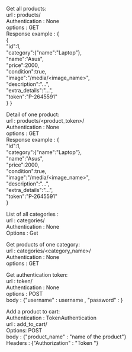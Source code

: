 Get all products:  
url : products/  
Authentication : None  
options : GET  
Response example : {  
{  
"id":1,  
"category":{"name":"Laptop"},  
"name":"Asus",  
"price":2000,  
"condition":true,  
"image":"/media/<image_name>",  
"description":"...",  
"extra_details":"...",  
"token":"P-2645591"  
} }

Detail of one product:  
url : products/<product_token>/  
Authentication : None  
options : GET  
Response example :
{  
"id":1,  
"category":{"name":"Laptop"},  
"name":"Asus",  
"price":2000,  
"condition":true,  
"image":"/media/<image_name>",  
"description":"...",  
"extra_details":"...",  
"token":"P-2645591"  
}

List of all categories :  
url : categories/  
Authentication : None  
Options : Get  

Get products of one category:  
url : categories/<category_name>/  
Authentication : None  
options : GET  

Get authentication token:  
url : token/  
Authentication : None  
options : POST  
body : {"username" : username , "password" : <password>}  

Add a product to cart:  
Authentication : TokenAuthentication  
url : add_to_cart/  
Options: POST  
body : {"product_name" : "name of the product"}  
Headers : {"Authorization" : "Token <user token>"}


